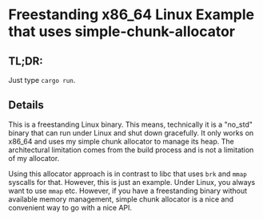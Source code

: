 # Freestanding x86_64 Linux Example that uses simple-chunk-allocator

## TL;DR:
Just type `cargo run`.

## Details
This is a freestanding Linux binary. This means, technically it is a "no_std" binary that can run under Linux
and shut down gracefully. It only works on x86_64 and uses my simple chunk allocator to manage its heap.
The architectural limitation comes from the build process and is not a limitation of my allocator.

Using this allocator approach is in contrast to libc that uses `brk` and `mmap` syscalls for that. However, this
is just an example. Under Linux, you always want to use `mmap` etc. However, if you have a freestanding binary
without available memory management, simple chunk allocator is a nice and convenient way to go with a nice
API.
